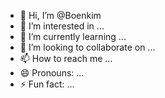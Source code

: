 - 👋 Hi, I’m @Boenkim
- 👀 I’m interested in ...
- 🌱 I’m currently learning ...
- 💞️ I’m looking to collaborate on ...
- 📫 How to reach me ...
- 😄 Pronouns: ...
- ⚡ Fun fact: ...

<!---
Boenkim/Boenkim is a ✨ special ✨ repository because its `README.md` (this file) appears on your GitHub profile.
You can click the Preview link to take a look at your changes.
--->
